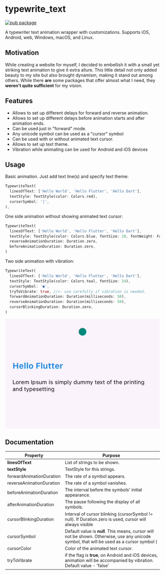 # typewrite_text

[![pub package](https://img.shields.io/pub/v/typewrite_text.svg?logo=flutter&color=blue&style=flat-square)](https://pub.dev/packages/typewrite_text)

A typewriter text animation wrapper with customizations. Supports iOS, Android, web, Windows, macOS, and Linux.

## Motivation

While creating a website for myself, I decided to embellish it with a small yet striking text animation to give it extra allure. This little detail not only added beauty to my site but also brought dynamism, making it stand out among others. While there **are** some packages that offer almost what I need, they **weren't quite sufficient** for my vision.

## Features

- Allows to set up different delays for forward and reverse animation.
- Allows to set up different delays before animation starts and after animation ends.
- Can be used just in "forward" mode.
- Any unicode symbol can be used as a "cursor" symbol
- Can be used with or without animated text cursor.
- Allows to set up text theme.
- Vibration while animating can be used for Android and iOS devices

## Usage

Basic animation. Just add text line(s) and specify text theme:

```dart
TypewriteText(
  linesOfText: ['Hello World', 'Hello Flutter', 'Hello Dart'],
  textStyle: TextStyle(color: Colors.red),
  cursorSymbol: '|',
),
```

One side animation without showing animated text cursor:

```dart
TypewriteText(
  linesOfText: ['Hello World', 'Hello Flutter', 'Hello Dart'],
  textStyle: TextStyle(color: Colors.blue, fontSize: 20, fontWeight: FontWeight.bold),
  reverseAnimationDuration: Duration.zero,
  beforeAnimationDuration: Duration.zero,
)
```

Two side animation with vibration:

```dart
TypewriteText(
  linesOfText: ['Hello World', 'Hello Flutter', 'Hello Dart'],
  textStyle: TextStyle(color: Colors.teal, fontSize: 24),
  cursorSymbol: '●',
  tryToVibrate: true, //<- use carefully if vibration is needed.
  forwardAnimationDuration: Duration(milliseconds: 50),
  reverseAnimationDuration: Duration(milliseconds: 50),
  cursorBlinkingDuration: Duration.zero,
)
```

![](demo/package.gif)

## Documentation

| Property                 | Purpose                                                                                                                                    |
| ------------------------ | ------------------------------------------------------------------------------------------------------------------------------------------ |
| **linesOfText**          | List of strings to be shown.                                                                                                               |
| **textStyle**            | TextStyle for this strings.                                                                                                                |
| forwardAnimationDuration | The rate of a symbol appears.                                                                                                              |
| reverseAnimationDuration | The rate of a symbol vanishes.                                                                                                             |
| beforeAnimationDuration  | The interval before the symbols' initial appearance.                                                                                       |
| afterAnimationDuration   | The pause following the display of all symbols.                                                                                            |
| cursorBlinkingDuration   | Interval of cursor blinking (cursorSymbol != null). If Duration.zero is used, cursor will always visible                                   |
| cursorSymbol             | Default value is **null**. This means, cursor will not be shown. Otherwise, use any unicode symbol, that will be used as a cursor symbol ( | , ●, ֍ or any other one) |
| cursorColor              | Color of the animated text cursor.                                                                                                         |
| tryToVibrate             | if the flag is **true**, on Android and iOS devices, animation will be accompanied by vibration. Default value - 'false'                   |
